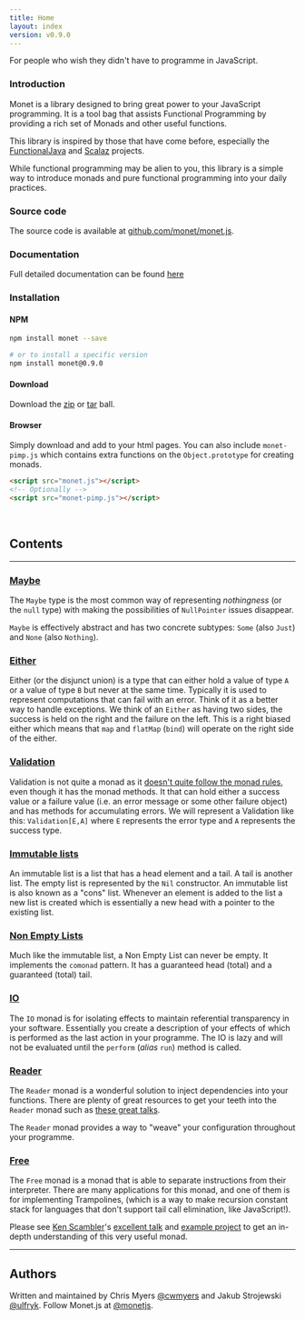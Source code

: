 ```yaml
---
title: Home
layout: index
version: v0.9.0
---
```


For people who wish they didn't have to programme in JavaScript.

### Introduction

Monet is a library designed to bring great power to your JavaScript programming. It is a tool bag that assists Functional Programming by providing a rich set of Monads and other useful functions.

This library is inspired by those that have come before, especially the [FunctionalJava][functionalJava] and [Scalaz][scalaz] projects.

While functional programming may be alien to you, this library is a simple way to introduce monads and pure functional programming into your daily practices.

### Source code

The source code is available at [github.com/monet/monet.js](https://github.com/monet/monet.js).

### Documentation

Full detailed documentation can be found [here](https://github.com/monet/monet.js/tree/master/docs/README.md)

### Installation

#### NPM

```bash
npm install monet --save

# or to install a specific version
npm install monet@0.9.0
```

#### Download

Download the [zip][gitZip] or [tar][gitTar] ball.

#### Browser

Simply download and add to your html pages. You can also include `monet-pimp.js` which contains extra functions on the `Object.prototype` for creating monads.

```html
<script src="monet.js"></script>
<!-- Optionally -->
<script src="monet-pimp.js"></script>
```
<br />

## Contents
<hr />

### [Maybe](https://github.com/monet/monet.js/tree/master/docs/MAYBE.md)

The `Maybe` type is the most common way of representing *nothingness* (or the `null` type) with making the possibilities of `NullPointer` issues disappear.

`Maybe` is effectively abstract and has two concrete subtypes: `Some` (also `Just`) and `None` (also `Nothing`).

### [Either](https://github.com/monet/monet.js/tree/master/docs/EITHER.md)

Either (or the disjunct union) is a type that can either hold a value of type `A` or a value of type `B` but never at the same time. Typically it is used to represent computations that can fail with an error. Think of it as a better way to handle exceptions. We think of an `Either` as having two sides, the success is held on the right and the failure on the left. This is a right biased either which means that `map` and `flatMap` (`bind`) will operate on the right side of the either.

### [Validation](https://github.com/monet/monet.js/tree/master/docs/VALIDATION.md)

Validation is not quite a monad as it [doesn't quite follow the monad rules](http://stackoverflow.com/questions/12211776/why-isnt-validation-a-monad-scalaz7), even though it has the monad methods. It that can hold either a success value or a failure value (i.e. an error message or some other failure object) and has methods for accumulating errors. We will represent a Validation like this: `Validation[E,A]` where `E` represents the error type and `A` represents the success type.

### [Immutable lists](https://github.com/monet/monet.js/tree/master/docs/LIST.md)

An immutable list is a list that has a head element and a tail. A tail is another list. The empty list is represented by the `Nil` constructor. An immutable list is also known as a "cons" list. Whenever an element is added to the list a new list is created which is essentially a new head with a pointer to the existing list.

### [Non Empty Lists](https://github.com/monet/monet.js/tree/master/docs/NEL.md)

Much like the immutable list, a Non Empty List can never be empty. It implements the `comonad` pattern. It has a guaranteed head (total)
and a guaranteed (total) tail.

### [IO](https://github.com/monet/monet.js/tree/master/docs/IO.md)

The `IO` monad is for isolating effects to maintain referential transparency in your software. Essentially you create a description of your effects of which is performed as the last action in your programme. The IO is lazy and will not be evaluated until the `perform` (*alias* `run`) method is called.

### [Reader](https://github.com/monet/monet.js/tree/master/docs/READER.md)

The `Reader` monad is a wonderful solution to inject dependencies into your functions. There are plenty of great resources to get your
teeth into the `Reader` monad such as [these great talks](http://functionaltalks.org/tags/#reader%20monad).

The `Reader` monad provides a way to "weave" your configuration throughout your programme.

### [Free](https://github.com/monet/monet.js/tree/master/docs/FREE.md)

The `Free` monad is a monad that is able to separate instructions from their interpreter. There are many applications for this monad, and one of them is for implementing Trampolines, (which is a way to make recursion constant stack for languages that don't support tail call elimination, like JavaScript!).

Please see [Ken Scambler](http://twitter.com/KenScambler)'s [excellent talk](http://www.slideshare.net/kenbot/running-free-with-the-monads) and [example project](https://github.com/kenbot/free) to get an in-depth understanding of this very useful monad.

<hr />

## Authors

Written and maintained by Chris Myers [@cwmyers](https://twitter.com/cwmyers) and Jakub Strojewski [@ulfryk](https://twitter.com/ulfryk). Follow Monet.js at [@monetjs](http://twitter.com/monetjs).

[functionalJava]: http://functionaljava.org/
[gitZip]: https://github.com/monet/monet.js/archive/v0.9.0.zip
[gitTar]: https://github.com/monet/monet.js/archive/v0.9.0.tar.gz
[npm]: https://www.npmjs.com/
[scalaz]: https://github.com/scalaz/scalaz
